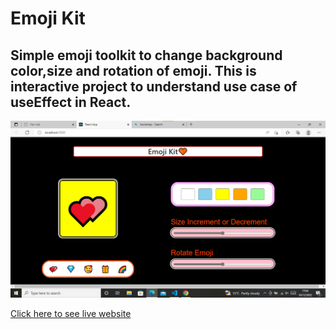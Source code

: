 # Emoji Kit

## Simple emoji toolkit to change background color,size and rotation of emoji. This is interactive project to understand use case of useEffect in React.

![Live Preview](./screenshot-emojikit.png)

[Click here to see live website](http://aniket-tikkal-emoji-kit.netlify.app/)
